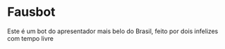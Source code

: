 # Fausbot

Este é um bot do apresentador mais belo do Brasil, feito por dois infelizes com tempo livre

